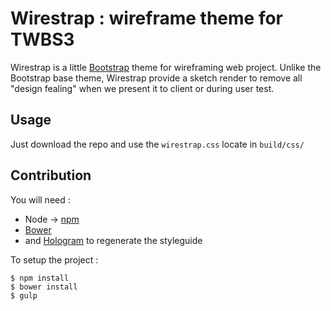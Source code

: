 # Wirestrap : wireframe theme for TWBS3

Wirestrap is a little [Bootstrap](https://github.com/twbs/bootstrap-sass) theme for wireframing web project. Unlike the Bootstrap base theme, Wirestrap provide a sketch render to remove all "design fealing" when we present it to client or during user test.

## Usage

Just download the repo and use the `wirestrap.css` locate in `build/css/`

## Contribution

You will need :

* Node -> [npm](npmjs.org)
* [Bower](bower.io)
* and [Hologram](https://github.com/trulia/hologram) to regenerate the styleguide

To setup the project :

````
$ npm install
$ bower install
$ gulp
````

